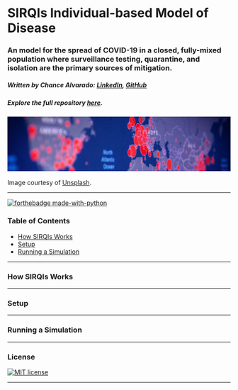 # SIRQIs Individual-based Model of Disease

### An model for the spread of COVID-19 in a closed, fully-mixed population where surveillance testing, quarantine, and isolation are the primary sources of mitigation. 

##### Written by Chance Alvarado: [LinkedIn](https://www.linkedin.com/in/chance-alvarado/), [GitHub](https://github.com/chance-alvarado)

##### Explore the full repository [here](https://github.com/chance-alvarado/SIRQIs-IBM).
![Case Map](/resources/media/header.jpg)

Image courtesy of [Unsplash](https://unsplash.com/photos/gf6UDwpl0ac).

--- 

[![forthebadge made-with-python](http://ForTheBadge.com/images/badges/made-with-python.svg)](https://www.python.org/)

### Table of Contents
- [How SIRQIs Works](#introduction)
- [Setup](#setup)
- [Running a Simulation](#run)

---
### How SIRQIs Works <a name="introduction"></a>

---

### Setup <a name="setup"></a>

---

### Running a Simulation <a name="run"></a>

---

### License
[![MIT license](https://img.shields.io/badge/License-MIT-blue.svg)](https://lbesson.mit-license.org/)

---


